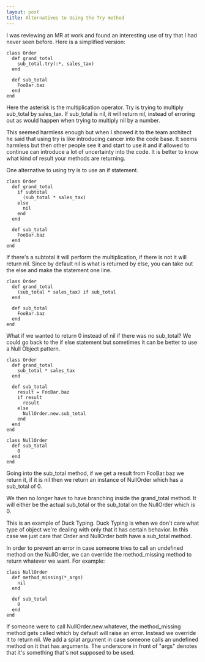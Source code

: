 ```yaml
---
layout: post
title: Alternatives to Using the Try method
---
```


I was reviewing an MR at work and found an interesting use of try that I had never seen before.  Here is a simplified version:

```
class Order
  def grand_total
    sub_total.try(:*, sales_tax)
  end

  def sub_total
    FooBar.baz
  end
end
```

Here the asterisk is the multiplication operator.  Try is trying to multiply sub_total by sales_tax.  If sub_total is nil, it will return nil, instead of erroring out as would happen when trying to multiply nil by a number.

This seemed harmless enough but when I showed it to the team architect he said that using try is like introducing cancer into the code base.  It seems harmless but then other people see it and start to use it and if allowed to continue can introduce a lot of uncertainty into the code.  It is better to know what kind of result your methods are returning.

One alternative to using try is to use an if statement.

```
class Order
  def grand_total
    if subtotal
      (sub_total * sales_tax)
    else
      nil
    end
  end

  def sub_total
    FooBar.baz
  end
end
```

If there's a subtotal it will perform the multiplication, if there is not it will return nil.  Since by default nil is what is returned by else, you can take out the else and make the statement one line.

```
class Order
  def grand_total
    (sub_total * sales_tax) if sub_total
  end

  def sub_total
    FooBar.baz
  end
end
```

What if we wanted to return 0 instead of nil if there was no sub_total?  We could go back to the if else statement but sometimes it can be better to use a Null Object pattern.

```
class Order
  def grand_total
    sub_total * sales_tax
  end

  def sub_total
    result = FooBar.baz
    if result
      result
    else
      NullOrder.new.sub_total
    end
  end
end

class NullOrder
  def sub_total
    0
  end
end
```

Going into the sub_total method, if we get a result from FooBar.baz we return it, if it is nil then we return an instance of NullOrder which has a sub_total of 0.

We then no longer have to have branching inside the grand_total method.  It will either be the actual sub_total or the sub_total on the NullOrder which is 0.

This is an example of Duck Typing.  Duck Typing is when we don't care what type of object we're dealing with only that it has certain behavior.  In this case  we just care that Order and NullOrder both have a sub_total method.

In order to prevent an error in case someone tries to call an undefined method on the NullOrder, we can override the method_missing method to return whatever we want.  For example:

```
class NullOrder
  def method_missing(*_args)
    nil
  end

  def sub_total
    0
  end
end
```

If someone were to call NullOrder.new.whatever, the method_missing method gets called which by default will raise an error.  Instead we override it to return nil.  We add a splat argument in case someone calls an undefined method on it that has arguments.  The underscore in  front of "args" denotes that it's something that's not supposed to be used.
